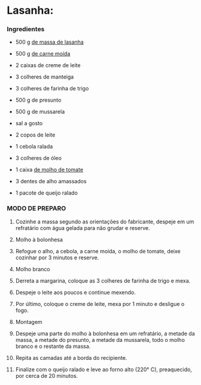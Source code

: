 # Lasanha:

### Ingredientes

- 500 g [de massa de lasanha](https://blog.tudogostoso.com.br/cardapios/receitas-com-massa-da-lasanha/)

- 500 g [de carne moída](https://blog.tudogostoso.com.br/cardapios/3-receitas-com-carne-moida/)

- 2 caixas de creme de leite

- 3 colheres de manteiga

- 3 colheres de farinha de trigo

- 500 g de presunto

- 500 g de mussarela

- sal a gosto

- 2 copos de leite

- 1 cebola ralada

- 3 colheres de óleo

- 1 caixa [de molho de tomate](https://blog.tudogostoso.com.br/dicas-de-cozinha/diferenca-entre-molho-e-extrato-de-tomate/)

- 3 dentes de alho amassados

- 1 pacote de queijo ralado

 

### MODO DE PREPARO

1. Cozinhe a massa segundo as orientações do fabricante, despeje em um refratário com água gelada para não grudar e reserve.

2. Molho à bolonhesa

3. Refogue o alho, a cebola, a carne moída, o molho de tomate, deixe cozinhar por 3 minutos e reserve.

4. Molho branco

5. Derreta a margarina, coloque as 3 colheres de farinha de trigo e mexa.

6. Despeje o leite aos poucos e continue mexendo.

7. Por último, coloque o creme de leite, mexa por 1 minuto e desligue o fogo.

8. Montagem

9. Despeje uma parte do molho à bolonhesa em um refratário, a metade da massa, a metade do presunto, a metade da mussarela, todo o molho branco e o restante da massa.

10. Repita as camadas até a borda do recipiente.

11. Finalize com o queijo ralado e leve ao forno alto (220° C), preaquecido, por cerca de 20 minutos.
